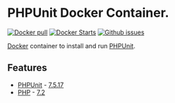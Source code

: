 # PHPUnit Docker Container.

[![Docker pull](https://img.shields.io/docker/pulls/rahulprajapati/phpunit.svg)](https://hub.docker.com/r/rahulprajapati/phpunit/) [![Docker Starts](https://img.shields.io/docker/stars/rahulprajapati/phpunit.svg)](https://hub.docker.com/r/phpunit/phpunit/) [![Github issues](https://img.shields.io/github/issues/rahulsprajapati/Dockerfiles.svg)](https://github.com/rahulsprajapati/Dockerfiles/issues) 

[Docker](https://www.docker.com) container to install and run [PHPUnit](https://www.phpunit.de/).

## Features
* [PHPUnit](https://www.phpunit.de/) - [7.5.17](https://github.com/sebastianbergmann/phpunit/blob/7.5.17/ChangeLog-7.5.md#7517---2019-10-28)
* [PHP](https://php.net) - [7.2](https://www.php.net/ChangeLog-7.php#PHP_7_2)
